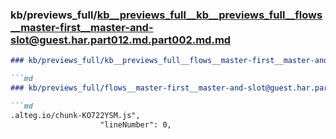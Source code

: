 ### kb/previews_full/kb__previews_full__kb__previews_full__flows__master-first__master-and-slot@guest.har.part012.md.part002.md.md

```md
### kb/previews_full/kb__previews_full__flows__master-first__master-and-slot@guest.har.part012.md.part002.md

```md
### kb/previews_full/flows__master-first__master-and-slot@guest.har.part012.md (part 002)

```md
.alteg.io/chunk-KO722YSM.js",
                    "lineNumber": 0,
  
```

```

```

```
